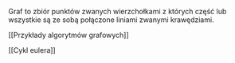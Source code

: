 Graf to zbiór punktów zwanych wierzchołkami z których część lub wszystkie są ze sobą połączone liniami zwanymi krawędziami.

[[Przykłady algorytmów grafowych]]

[[Cykl eulera]]